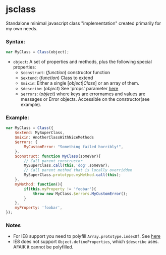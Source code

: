 # jsclass

Standalone minimal javascript class "implementation" created primarily for my own needs.

### Syntax:

```javascript
var MyClass = Class(object);
```

* `object`: A set of properties and methods, plus the following special properties:
    * `$construct`: (*function*) constructor function
    * `$extend`: (*function*) Class to extend
    * `$mixin`: Either a single [*object*|*Class*] or an array of them.
    * `$describe`: (*object*) See 'props' parameter [here](https://developer.mozilla.org/en-US/docs/Web/JavaScript/Reference/Global_Objects/Object/defineProperties)
    * `$errors`: (*object*) where keys are errornames and values are messages or Error objects. Accessible on the constructor(see example).

### Example:

```javascript
var MyClass = Class({
    $extend: MySuperClass,
    $mixin: AnotherClassWithNiceMethods
    $errors: {
        MyCustomError: "Something failed horribly!",
    },
    $construct: function MyClass(someVar){
        // Call parent constructor
        MySuperClass.call(this,'dog',someVar);
        // Call parent method that is locally overridden
        MySuperClass.prototype.myMethod.call(this);
    },
    myMethod: function(){
        if(this.myProperty != 'foobar'){
            throw new MyClass.$errors.MyCustomError();
        }
    },
    myProperty: 'foobar',
});
```

### Notes
* For IE8 support you need to polyfill `Array.prototype.indexOf`. See [here](https://developer.mozilla.org/en-US/docs/Web/JavaScript/Reference/Global_Objects/Array/indexOf#Polyfill)
* IE8 does not support `Object.defineProperties`, which `$describe` uses. AFAIK it cannot be polyfilled.
